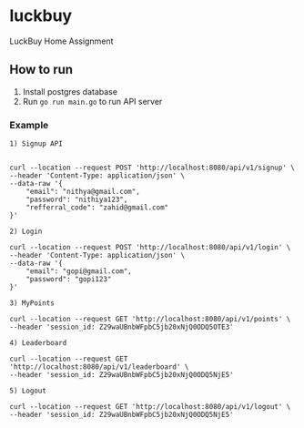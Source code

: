 # luckbuy
LuckBuy Home Assignment

## How to run

1) Install postgres database
2) Run `go run main.go` to run API server


### Example

```
1) Signup API


curl --location --request POST 'http://localhost:8080/api/v1/signup' \
--header 'Content-Type: application/json' \
--data-raw '{
    "email": "nithya@gmail.com",
    "password": "nithiya123",
    "refferral_code": "zahid@gmail.com"
}'
```

```
2) Login

curl --location --request POST 'http://localhost:8080/api/v1/login' \
--header 'Content-Type: application/json' \
--data-raw '{
    "email": "gopi@gmail.com",
    "password": "gopi123"
}'

```

```
3) MyPoints

curl --location --request GET 'http://localhost:8080/api/v1/points' \
--header 'session_id: Z29waUBnbWFpbC5jb20xNjQ0ODQ5OTE3'
```

```
4) Leaderboard

curl --location --request GET 'http://localhost:8080/api/v1/leaderboard' \
--header 'session_id: Z29waUBnbWFpbC5jb20xNjQ0ODQ5NjE5'
```

```
5) Logout

curl --location --request GET 'http://localhost:8080/api/v1/logout' \
--header 'session_id: Z29waUBnbWFpbC5jb20xNjQ0ODQ5NjE5'
```